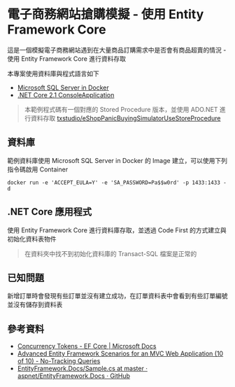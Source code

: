 # 電子商務網站搶購模擬 - 使用 Entity Framework Core

這是一個模擬電子商務網站遇到在大量商品訂購需求中是否會有商品超賣的情況 - 使用 Entity Framework Core 進行資料存取

本專案使用資料庫與程式語言如下

- [Microsoft SQL Server in Docker](https://hub.docker.com/r/microsoft/mssql-server-linux/)
- [.NET Core 2.1 ConsoleApplication](https://docs.microsoft.com/zh-tw/dotnet/core/)

> 本範例程式碼有一個對應的 Stored Procedure 版本，並使用 ADO.NET 進行資料存取
> [txstudio/eShopPanicBuyingSimulatorUseStoreProcedure](https://github.com/txstudio/eShopPanicBuyingSimulatorUseStoreProcedure)

## 資料庫

範例資料庫使用 Microsoft SQL Server in Docker 的 Image 建立，可以使用下列指令碼啟用 Container

```
docker run -e 'ACCEPT_EULA=Y' -e 'SA_PASSWORD=Pa$$w0rd' -p 1433:1433 -d
```

## .NET Core 應用程式

使用 Entity Framework Core 進行資料庫存取，並透過 Code First 的方式建立與初始化資料表物件

> 在資料夾中找不到初始化資料庫的 Transact-SQL 檔案是正常的

## 已知問題

新增訂單時會發現有些訂單並沒有建立成功，在訂單資料表中會看到有些訂單編號並沒有儲存到資料表

## 參考資料
- [Concurrency Tokens - EF Core | Microsoft Docs](https://docs.microsoft.com/en-us/ef/core/modeling/concurrency)
- [Advanced Entity Framework Scenarios for an MVC Web Application (10 of 10) - No-Tracking Queries](https://docs.microsoft.com/en-us/aspnet/mvc/overview/older-versions/getting-started-with-ef-5-using-mvc-4/advanced-entity-framework-scenarios-for-an-mvc-web-application#no-tracking-queries)
- [EntityFramework.Docs/Sample.cs at master · aspnet/EntityFramework.Docs · GitHub](https://github.com/aspnet/EntityFramework.Docs/blob/master/samples/core/Saving/Saving/Concurrency/Sample.cs)
